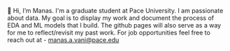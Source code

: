 👋 Hi, I’m Manas. I'm a graduate student at Pace University. I am passionate about data. My goal is to display my work and document the process of EDA and ML models that I build. The github pages will also serve as a way for me to reflect/revisit my past work. For job opportunities feel free to reach out at - manas.a.vani@pace.edu 
<!---
Manas24vani/Manas24vani is a ✨ special ✨ repository because its `README.md` (this file) appears on your GitHub profile.
You can click the Preview link to take a look at your changes.
--->
